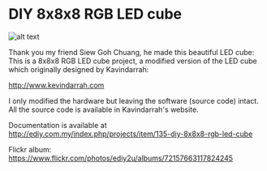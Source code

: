 # DIY 8x8x8 RGB LED cube

![alt text](https://cloud.githubusercontent.com/assets/2958810/12090054/21c3d908-b326-11e5-8b40-4341a41bd83c.jpg "DIY 8x8x8 RGB LED cube")

Thank you my friend Siew Goh Chuang, he made this beautiful LED cube:  This is a 8x8x8 RGB LED cube project, a modified version of the LED cube which originally designed by Kavindarrah:

http://www.kevindarrah.com

I only modified the hardware but leaving the software (source code) intact. All the source code is available in Kavindarrah's website.

Documentation is available at  http://ediy.com.my/index.php/projects/item/135-diy-8x8x8-rgb-led-cube

Flickr album: https://www.flickr.com/photos/ediy2u/albums/72157663117824245
